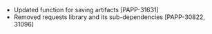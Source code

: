 * Updated function for saving artifacts [PAPP-31631]
* Removed requests library and its sub-dependencies [PAPP-30822, 31096]